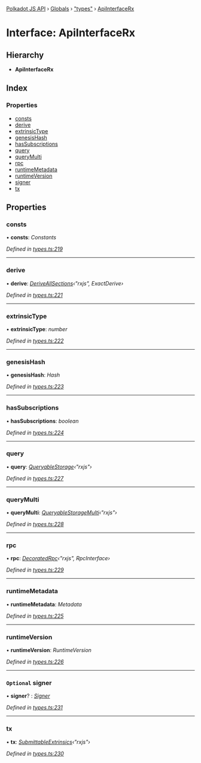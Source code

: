 [Polkadot JS API](../README.md) › [Globals](../globals.md) › ["types"](../modules/_types_.md) › [ApiInterfaceRx](_types_.apiinterfacerx.md)

# Interface: ApiInterfaceRx

## Hierarchy

* **ApiInterfaceRx**

## Index

### Properties

* [consts](_types_.apiinterfacerx.md#consts)
* [derive](_types_.apiinterfacerx.md#derive)
* [extrinsicType](_types_.apiinterfacerx.md#extrinsictype)
* [genesisHash](_types_.apiinterfacerx.md#genesishash)
* [hasSubscriptions](_types_.apiinterfacerx.md#hassubscriptions)
* [query](_types_.apiinterfacerx.md#query)
* [queryMulti](_types_.apiinterfacerx.md#querymulti)
* [rpc](_types_.apiinterfacerx.md#rpc)
* [runtimeMetadata](_types_.apiinterfacerx.md#runtimemetadata)
* [runtimeVersion](_types_.apiinterfacerx.md#runtimeversion)
* [signer](_types_.apiinterfacerx.md#optional-signer)
* [tx](_types_.apiinterfacerx.md#tx)

## Properties

###  consts

• **consts**: *Constants*

*Defined in [types.ts:219](https://github.com/polkadot-js/api/blob/be4b9a4133/packages/api/src/types.ts#L219)*

___

###  derive

• **derive**: *[DeriveAllSections](../modules/_util_decorate_.md#deriveallsections)‹"rxjs", ExactDerive›*

*Defined in [types.ts:221](https://github.com/polkadot-js/api/blob/be4b9a4133/packages/api/src/types.ts#L221)*

___

###  extrinsicType

• **extrinsicType**: *number*

*Defined in [types.ts:222](https://github.com/polkadot-js/api/blob/be4b9a4133/packages/api/src/types.ts#L222)*

___

###  genesisHash

• **genesisHash**: *Hash*

*Defined in [types.ts:223](https://github.com/polkadot-js/api/blob/be4b9a4133/packages/api/src/types.ts#L223)*

___

###  hasSubscriptions

• **hasSubscriptions**: *boolean*

*Defined in [types.ts:224](https://github.com/polkadot-js/api/blob/be4b9a4133/packages/api/src/types.ts#L224)*

___

###  query

• **query**: *[QueryableStorage](_types_.queryablestorage.md)‹"rxjs"›*

*Defined in [types.ts:227](https://github.com/polkadot-js/api/blob/be4b9a4133/packages/api/src/types.ts#L227)*

___

###  queryMulti

• **queryMulti**: *[QueryableStorageMulti](../modules/_types_.md#queryablestoragemulti)‹"rxjs"›*

*Defined in [types.ts:228](https://github.com/polkadot-js/api/blob/be4b9a4133/packages/api/src/types.ts#L228)*

___

###  rpc

• **rpc**: *[DecoratedRpc](../modules/_types_.md#decoratedrpc)‹"rxjs", RpcInterface›*

*Defined in [types.ts:229](https://github.com/polkadot-js/api/blob/be4b9a4133/packages/api/src/types.ts#L229)*

___

###  runtimeMetadata

• **runtimeMetadata**: *Metadata*

*Defined in [types.ts:225](https://github.com/polkadot-js/api/blob/be4b9a4133/packages/api/src/types.ts#L225)*

___

###  runtimeVersion

• **runtimeVersion**: *RuntimeVersion*

*Defined in [types.ts:226](https://github.com/polkadot-js/api/blob/be4b9a4133/packages/api/src/types.ts#L226)*

___

### `Optional` signer

• **signer**? : *[Signer](_types_.signer.md)*

*Defined in [types.ts:231](https://github.com/polkadot-js/api/blob/be4b9a4133/packages/api/src/types.ts#L231)*

___

###  tx

• **tx**: *[SubmittableExtrinsics](_types_.submittableextrinsics.md)‹"rxjs"›*

*Defined in [types.ts:230](https://github.com/polkadot-js/api/blob/be4b9a4133/packages/api/src/types.ts#L230)*
